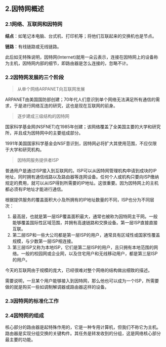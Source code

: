 ## 2.因特网概述

### 2.1网络、互联网和因特网

**结点**：如笔记本电脑、台式机、打印机等；将他们互联起来的交换机也是节点。

**链路**：有线链路或无线链路。

此后如无特殊说明，因特网(Internet)就用一朵云表示，连接在因特网上的设备称为主机，因特网内部的细节，即路由器是怎么连接的，忽略不计。

### 2.2因特网发展的三个阶段

> 从单个网络ARPANET向互联网发展

ARPANET由美国国防部创建；70年代人们意识到单个网络无法满足所有通信的需求，于是进行网络互连的研究，这也是现在互联网的前身。

> 逐步建成三级结构的因特网

国家科学基金网(NSFNET)在1985年创建；该网络覆盖了全美国主要的大学和研究所，并且成为因特网中的主要组成部分。

1991年美国国家科学基金会NSF意识到，因特网必将扩大其使用范围，不应仅限于大学和研究机构。

> 因特网服务提供者ISP

普通用户是通过ISP接入到互联网的。ISP可以从因特网管理机构申请到成块的IP地址，同时拥有通信线路以及路由器等连网设备。任何个人或机构只要向ISP缴纳规定的费用，就可以从ISP得到所需要的IP地址。这很重要。因为因特网上的主机都必须有IP地址才能进行通信。

根据提供服务的覆盖面积大小及所拥有的IP地址数量的不同，ISP也分为不同层次：

1. 最高层，也就是第一层ISP覆盖面积最大，通常也被称为因特网主干网。一般能够覆盖国际性区域范围，并拥有高速链路和交换设备。第一层ISP直接直接互联。
2. 第二层ISP和一些大公司都是第一层ISP的用户，通常具有区域性或国家性覆盖规模，与少数第一层ISP相连接。
3. 第三层ISP又称为本地ISP，它们是第二层ISP的用户，且只拥有本地范围的网络。一般的校园网或企业网，以及住宅用户和无线移动用户，都是第三层ISP的用户。

今天的互联网由于规模的庞大，已经很难对整个网络的结构做出细致的描述。

需要说明，一旦某个用户能够接入到因特网，那么他也可以成为一个ISP，所需要做的就是购买一些如调制解调器或路由器这样的设备。

### 2.3因特网的标准化工作

### 2.4因特网的组成

核心部分的路由器是起特殊作用的，它是一种专用计算机，但我们不称它为主机。路由器是实现分组交换的关键构件。其任务是转发收到的分组，这是网络核心部分最主要的功能。

